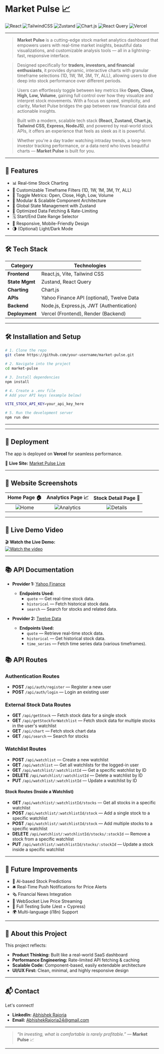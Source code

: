 # Market Pulse 📈

![React](https://img.shields.io/badge/React-20232A?style=for-the-badge&logo=react&logoColor=61DAFB)
![TailwindCSS](https://img.shields.io/badge/TailwindCSS-06B6D4?style=for-the-badge&logo=tailwindcss&logoColor=white)
![Zustand](https://img.shields.io/badge/Zustand-007acc?style=for-the-badge&logo=zustand&logoColor=white)
![Chart.js](https://img.shields.io/badge/Chart.js-FF6384?style=for-the-badge&logo=chartdotjs&logoColor=white)
![React Query](https://img.shields.io/badge/React_Query-FF4154?style=for-the-badge&logo=reactquery&logoColor=white)
![Vercel](https://img.shields.io/badge/Deployed%20on-Vercel-000000?style=for-the-badge&logo=vercel&logoColor=white)

---

> **Market Pulse** is a cutting-edge stock market analytics dashboard that empowers users with real-time market insights, beautiful data visualizations, and customizable analysis tools — all in a lightning-fast, responsive interface.

>Designed specifically for **traders, investors, and financial enthusiasts**, it provides dynamic, interactive charts with granular timeframe selections (1D, 1W, 1M, 3M, 1Y, ALL), allowing users to dive deep into stock performance over different periods.

>Users can effortlessly toggle between key metrics like **Open, Close, High, Low, Volume**, gaining full control over how they visualize and interpret stock movements. With a focus on speed, simplicity, and clarity, Market Pulse bridges the gap between raw financial data and actionable insights.

>Built with a modern, scalable tech stack **(React, Zustand, Chart.js, Tailwind CSS, Express, NodeJS)**, and powered by real-world stock APIs, it offers an experience that feels as sleek as it is powerful.

>Whether you're a day trader watching intraday trends, a long-term investor tracking performance, or a data nerd who loves beautiful charts — **Market Pulse** is built for you.

---

## 🚀 Features

- 📊 Real-time Stock Charting
- 📅 Customizable Timeframe Filters (1D, 1W, 1M, 3M, 1Y, ALL)
- 🔄 Toggle Metrics: Open, Close, High, Low, Volume
- 🧩 Modular & Scalable Component Architecture
- 🧠 Global State Management with Zustand
- 🧹 Optimized Data Fetching & Rate-Limiting
- 🗓️ Start/End Date Range Selector
- 🎨 Responsive, Mobile-Friendly Design
- 🌗 (Optional) Light/Dark Mode

---

## 🛠️ Tech Stack

| Category         | Technologies                                                 |
| ---------------- | ------------------------------------------------------------- |
| **Frontend**     | React.js, Vite, Tailwind CSS                                  |
| **State Mgmt**   | Zustand, React Query                                           |
| **Charting**     | Chart.js                                                       |
| **APIs**         | Yahoo Finance API (optional), Twelve Data   |
| **Backend**      | Node.js, Express.js, JWT (Authentication)                     |
| **Deployment**   | Vercel (Frontend), Render (Backend)                   |

---

## 🛠️ Installation and Setup

```bash
# 1. Clone the repo
git clone https://github.com/your-username/market-pulse.git

# 2. Navigate into the project
cd market-pulse

# 3. Install dependencies
npm install

# 4. Create a .env file
# Add your API keys (example below)

VITE_STOCK_API_KEY=your_api_key_here

# 5. Run the development server
npm run dev
```
---
---

## 🚀 Deployment

The app is deployed on **Vercel** for seamless performance.

🔗 **Live Site:** [Market Pulse Live](https://your-live-link.com)

---

## 📸 Website Screenshots

| Home Page 🏠 | Analytics Page 📈 | Stock Detail Page 📃 |
|:------------:|:-----------------:|:--------------------:|
| ![Home](./screenshots/home.png) | ![Analytics](./screenshots/analytics.png) | ![Details](./screenshots/stock.png) |

---

## 🎥 Live Demo Video

🎬 **Watch the Live Demo:**  
[![Watch the video](https://img.youtube.com/vi/your-youtube-id-here/0.jpg)](https://www.youtube.com/watch?v=your-youtube-id-here)

---

## 📚 API Documentation

- **Provider 1:** [Yahoo Finance](https://www.yahoofinanceapi.com/)
  - **Endpoints Used:**
    - `quote` — Get real-time stock data.
    - `historical` — Fetch historical stock data.
    - `search` — Search for stocks and related data.

- **Provider 2:** [Twelve Data](https://twelvedata.com/docs/)
  - **Endpoints Used:**
    - `quote` — Retrieve real-time stock data.
    - `historical` — Get historical stock data.
    - `time_series` — Fetch time series data (various timeframes).

## 📚 API Routes

### **Authentication Routes**
- **POST** `/api/auth/register` — Register a new user
- **POST** `/api/auth/login` — Login an existing user

### **External Stock Data Routes**
- **GET** `/api/getStock` — Fetch stock data for a single stock
- **GET** `/api/getStockforWatchlist` — Fetch stock data for multiple stocks in the user's watchlist
- **GET** `/api/chart` — Fetch stock chart data
- **GET** `/api/search` — Search for stocks

### **Watchlist Routes**
- **POST** `/api/watchlist` — Create a new watchlist
- **GET** `/api/watchlist` — Get all watchlists for the logged-in user
- **GET** `/api/watchlist/:watchlistId` — Get a specific watchlist by ID
- **DELETE** `/api/watchlist/:watchlistId` — Delete a watchlist by ID
- **PUT** `/api/watchlist/:watchlistId` — Update a watchlist by ID

#### **Stock Routes (Inside a Watchlist)**
- **GET** `/api/watchlist/:watchlistId/stocks` — Get all stocks in a specific watchlist
- **POST** `/api/watchlist/:watchlistId/stock` — Add a single stock to a specific watchlist
- **POST** `/api/watchlist/:watchlistId/stock` — Add multiple stocks to a specific watchlist
- **DELETE** `/api/watchlist/:watchlistId/stocks/:stockId` — Remove a stock from a specific watchlist
- **PUT** `/api/watchlist/:watchlistId/stocks/:stockId` — Update a stock inside a specific watchlist

---

## 🔮 Future Improvements

- 🧠 AI-based Stock Predictions
- 🛎️ Real-Time Push Notifications for Price Alerts
- 🗞️ Financial News Integration
- 🔄 WebSocket Live Price Streaming
- 🧹 Full Testing Suite (Jest + Cypress)
- 🌍 Multi-language (i18n) Support

---

## 🧡 About this Project

This project reflects:

- **Product Thinking:** Built like a real-world SaaS dashboard
- **Performance Engineering:** Rate-limited API fetching & caching
- **Scalable Code:** Component-based, easily extendable architecture
- **UI/UX First:** Clean, minimal, and highly responsive design

---

## 📬 Contact

Let's connect!

- **LinkedIn:** [Abhishek Rajoria](https://linkedin.com/in/AbhishekRajoria)
- **Email:** AbhishekRajoria24@gmail.com

---

> *“In investing, what is comfortable is rarely profitable.”* — **Market Pulse** 📈

---
